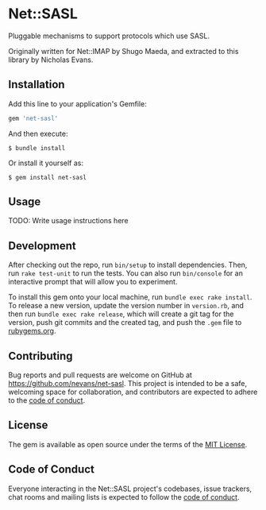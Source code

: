 # Net::SASL

Pluggable mechanisms to support protocols which use SASL.

Originally written for Net::IMAP by Shugo Maeda, and extracted to this library
by Nicholas Evans.


## Installation

Add this line to your application's Gemfile:

```ruby
gem 'net-sasl'
```

And then execute:

    $ bundle install

Or install it yourself as:

    $ gem install net-sasl

## Usage

TODO: Write usage instructions here

## Development

After checking out the repo, run `bin/setup` to install dependencies. Then, run
`rake test-unit` to run the tests. You can also run `bin/console` for an
interactive prompt that will allow you to experiment.

To install this gem onto your local machine, run `bundle exec rake install`. To
release a new version, update the version number in `version.rb`, and then run
`bundle exec rake release`, which will create a git tag for the version, push
git commits and the created tag, and push the `.gem` file to
[rubygems.org](https://rubygems.org).

## Contributing

Bug reports and pull requests are welcome on GitHub at
https://github.com/nevans/net-sasl. This project is intended to be a safe,
welcoming space for collaboration, and contributors are expected to adhere to
the [code of
conduct](https://github.com/nevans/net-sasl/blob/master/CODE_OF_CONDUCT.md).

## License

The gem is available as open source under the terms of the [MIT
License](https://opensource.org/licenses/MIT).

## Code of Conduct

Everyone interacting in the Net::SASL project's codebases, issue trackers, chat
rooms and mailing lists is expected to follow the [code of
conduct](https://github.com/nevans/net-sasl/blob/master/CODE_OF_CONDUCT.md).

